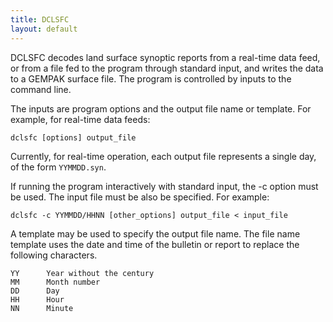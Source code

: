 ```yaml
---
title: DCLSFC
layout: default
---
```


DCLSFC decodes land surface synoptic reports from a real-time data
feed, or from a file fed to the program through standard input, and
writes the data to a GEMPAK surface file.  The program is controlled
by inputs to the command line.

The inputs are program options and the output file name or template.
For example, for real-time data feeds:

	dclsfc [options] output_file

Currently, for real-time operation, each output file represents
a single day, of the form `YYMMDD.syn`.

If running the program interactively with standard input, the -c
option must be used.  The input file must be also be specified.
For example:

	dclsfc -c YYMMDD/HHNN [other_options] output_file < input_file

A template may be used to specify the output file name.  The file
name template uses the date and time of the bulletin or report
to replace the following characters.

	YY		Year without the century
	MM		Month number
	DD		Day
	HH		Hour
	NN		Minute

